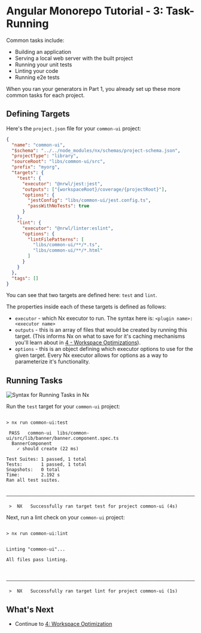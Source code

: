 # Angular Monorepo Tutorial - 3: Task-Running

Common tasks include:

- Building an application
- Serving a local web server with the built project
- Running your unit tests
- Linting your code
- Running e2e tests

When you ran your generators in Part 1, you already set up these more common tasks for each project.

## Defining Targets

Here's the `project.json` file for your `common-ui` project:

```json {% fileName="libs/common-ui/project.json" %}
{
  "name": "common-ui",
  "$schema": "../../node_modules/nx/schemas/project-schema.json",
  "projectType": "library",
  "sourceRoot": "libs/common-ui/src",
  "prefix": "myorg",
  "targets": {
    "test": {
      "executor": "@nrwl/jest:jest",
      "outputs": ["{workspaceRoot}/coverage/{projectRoot}"],
      "options": {
        "jestConfig": "libs/common-ui/jest.config.ts",
        "passWithNoTests": true
      }
    },
    "lint": {
      "executor": "@nrwl/linter:eslint",
      "options": {
        "lintFilePatterns": [
          "libs/common-ui/**/*.ts",
          "libs/common-ui/**/*.html"
        ]
      }
    }
  },
  "tags": []
}
```

You can see that two targets are defined here: `test` and `lint`.

The properties inside each of these targets is defined as follows:

- `executor` - which Nx executor to run. The syntax here is: `<plugin name>:<executor name>`
- `outputs` - this is an array of files that would be created by running this target. (This informs Nx on what to save for it's caching mechanisms you'll learn about in [4 - Workspace Optimizations](/angular-tutorial/4-workspace-optimization)).
- `options` - this is an object defining which executor options to use for the given target. Every Nx executor allows for options as a way to parameterize it's functionality.

## Running Tasks

![Syntax for Running Tasks in Nx](/shared/angular-tutorial/run-target-syntax.svg)

Run the `test` target for your `common-ui` project:

```{% command="npx nx test common-ui" path="~/myorg" %}

> nx run common-ui:test

 PASS   common-ui  libs/common-ui/src/lib/banner/banner.component.spec.ts
  BannerComponent
    ✓ should create (22 ms)

Test Suites: 1 passed, 1 total
Tests:       1 passed, 1 total
Snapshots:   0 total
Time:        2.192 s
Ran all test suites.

 ————————————————————————————————————————————————————————————————————————————————————————————————

 >  NX   Successfully ran target test for project common-ui (4s)

```

Next, run a lint check on your `common-ui` project:

```{% command="npx nx lint common-ui" path="~/myorg" %}

> nx run common-ui:lint


Linting "common-ui"...

All files pass linting.


 ————————————————————————————————————————————————————————————————————————————————————————————————

 >  NX   Successfully ran target lint for project common-ui (1s)

```

## What's Next

- Continue to [4: Workspace Optimization](/angular-tutorial/4-workspace-optimization)

